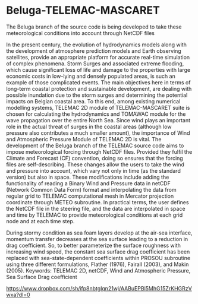 # Beluga-TELEMAC-MASCARET
The Beluga branch of the source code is being developed to take these meteorological conditions into account through NetCDF files

In the present century, the evolution of hydrodynamics models along with the development of atmosphere prediction models and Earth observing satellites, provide an appropriate platform for accurate real-time simulation of complex phenomena.
Storm Surges and associated extreme flooding, which cause significant loss of life and damage to the properties with large economic costs in low-lying and densely populated areas, is such an example of those complicated events.
The main objectives here in terms of long-term coastal protection and sustainable development, are dealing with possible inundation due to the storm surges and determining the potential impacts on Belgian coastal area.
To this end, among existing numerical modelling systems, TELEMAC 2D module of TELEMAC-MASCARET suite is chosen for calculating the hydrodynamics and TOMAWAC module for the wave propagation over the entire North Sea.
Since wind plays an important role in the actual threat of surges in the coastal areas (although low pressure also contributes a much smaller amount), the importance of Wind and Atmospheric Pressure Module of TELEMAC 2D is vital. 
The development of the Beluga branch of the TELEMAC source code aims to impose meteorological forcing through NetCDF files. Provided they fulfil the Climate and Forecast (CF) convention, doing so ensures that the forcing files are self-describing. These changes allow the users to take the wind and pressure into account, which vary not only in time (as the standard version) but also in space.
These modifications include adding the functionality of reading a Binary Wind and Pressure data in netCDF (Network Common Data Form) format and interpolating the data from regular grid to TELEMAC computational mesh in Mercator projection coordinate through METEO subroutine. In practical terms, the user defines the NetCDF file in the steering file, and the data are interpolated in space and time by TELEMAC to provide meteorological conditions at each grid node and at each time step.

During stormy condition as sea foam layers develop at the air-sea interface, momentum transfer decreases at the sea surface leading to a reduction in drag coefficient. So, to better parameterize the surface roughness with increasing wind speed, the constant sea surface drag coefficient has been replaced with sea-state-dependent coefficients within PROSOU subroutine using three different formulations, Flather (1976), Fairall (2003), and Makin (2005).
Keywords: TELEMAC 2D, netCDF, Wind and Atmospheric Pressure, Sea Surface Drag coefficient


https://www.dropbox.com/sh/ifp8nbtglqn21wj/AABuEPBl5MhG15ZrKHGRzVwxa?dl=0
